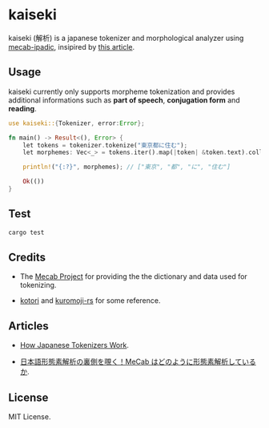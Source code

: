 # kaiseki

kaiseki (解析) is a japanese tokenizer and morphological analyzer using [mecab-ipadic](https://taku910.github.io/mecab/), insipired by [this article](https://towardsdatascience.com/how-japanese-tokenizers-work-87ab6b256984).

## Usage

kaiseki currently only supports morpheme tokenization and provides additional informations such as **part of speech**, **conjugation form** and **reading**.

```rust
use kaiseki::{Tokenizer, error:Error};

fn main() -> Result<(), Error> {
    let tokens = tokenizer.tokenize("東京都に住む");
    let morphemes: Vec<_> = tokens.iter().map(|token| &token.text).collect();

    println!("{:?}", morphemes); // ["東京", "都", "に", "住む"]

    Ok(())
}


```

## Test 

```sh
cargo test
```

## Credits

- The [Mecab Project](https://taku910.github.io/mecab/) for providing the the dictionary and data used for tokenizing.
 
- [kotori](https://github.com/wanasit/kotori) and [kuromoji-rs](https://github.com/fulmicoton/kuromoji-rs) for some reference. 

## Articles

- [How Japanese Tokenizers Work](https://towardsdatascience.com/how-japanese-tokenizers-work-87ab6b256984).

- [日本語形態素解析の裏側を覗く！MeCab はどのように形態素解析しているか](https://techlife.cookpad.com/entry/2016/05/11/170000).

## License

MIT License.


